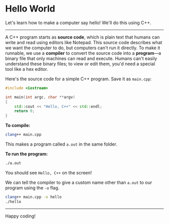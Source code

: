 # Hello World

Let's learn how to make a computer say hello! We'll do this using C++.

---

A C++ program starts as **source code**, which is plain text that humans can write and read using editors like Notepad. This source code describes what we want the computer to do, but computers can't run it directly. To make it runnable, we use a **compiler** to convert the source code into a **program**—a binary file that only machines can read and execute. Humans can't easily understand these binary files; to view or edit them, you'd need a special tool like a hex editor.

Here's the source code for a simple C++ program. Save it as `main.cpp`:

```cpp
#include <iostream>

int main(int argc, char **argv)
{
    std::cout << "Hello, C++" << std::endl;
    return 0;
}
```

**To compile:**
```bash
clang++ main.cpp
```
This makes a program called `a.out` in the same folder.

**To run the program:**
```bash
./a.out
```
You should see `Hello, C++` on the screen!

We can tell the compiler to give a custom name other than `a.out` to our program using the `-o` flag.
```bash
clang++ main.cpp -o hello
./hello
```

---
Happy coding!
